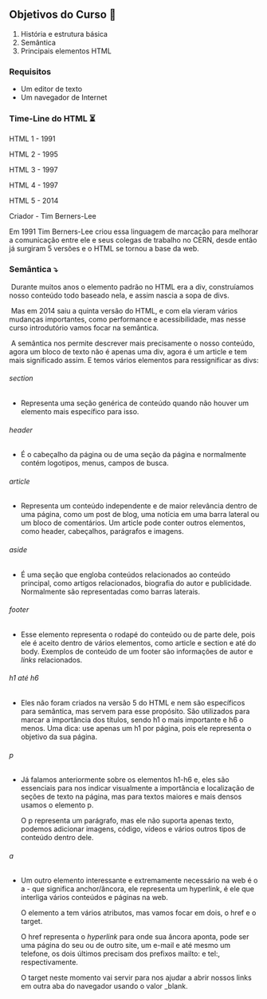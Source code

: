 ## Objetivos do Curso :bookmark_tabs:

1. História e estrutura básica
2. Semântica
3. Principais elementos HTML

### Requisitos

- Um editor de texto
- Um navegador de Internet



### Time-Line do HTML :hourglass_flowing_sand:

HTML 1 - 1991

HTML 2 - 1995

HTML 3 - 1997

HTML 4 - 1997

HTML 5 - 2014

Criador - Tim Berners-Lee

Em 1991 Tim Berners-Lee criou essa linguagem de marcação para melhorar a comunicação entre ele e seus colegas de trabalho no CERN, desde então já surgiram 5 versões e o HTML se tornou a base da web.

### Semântica :arrow_heading_down:

​	Durante muitos anos o elemento padrão no HTML era a div, construíamos nosso conteúdo todo baseado nela, e assim nascia a sopa de divs.

​	Mas em 2014 saiu a quinta versão do HTML, e com ela vieram vários mudanças importantes, como performance e acessibilidade, mas nesse curso introdutório vamos focar na semântica.

​	A semântica nos permite descrever mais precisamente o nosso conteúdo, agora um bloco de texto não é apenas uma div, agora é um article e tem mais significado assim. E temos vários elementos para ressignificar as divs:

###### section

- Representa uma seção genérica de conteúdo quando não houver um elemento mais específico para isso.

###### header

- É o cabeçalho da página ou de uma seção da página e normalmente contém logotipos, menus, campos de busca.

###### article

- Representa um conteúdo independente e de maior relevância dentro de uma página, como um post de blog, uma notícia em uma barra lateral ou um bloco de comentários. Um article pode conter outros elementos, como header, cabeçalhos, parágrafos e imagens.

###### aside

- É uma seção que engloba conteúdos relacionados ao conteúdo principal, como artigos relacionados, biografia do autor e publicidade. Normalmente são representadas como barras laterais.

###### footer

- Esse elemento representa o rodapé do conteúdo ou de parte dele, pois ele é aceito dentro de vários elementos, como article e section e até do body. Exemplos de conteúdo de um footer são informações de autor e *links* relacionados.

###### h1 até h6

- Eles não foram criados na versão 5 do HTML e nem são específicos para semântica, mas servem para esse propósito. São utilizados para marcar a importância dos títulos, sendo h1 o mais importante e h6 o menos. Uma dica: use apenas um h1 por página, pois ele representa o objetivo da sua página.

###### p

- Já falamos anteriormente sobre os elementos h1-h6 e, eles são essenciais para nos indicar visualmente a importância e localização de seções de texto na página, mas para textos maiores e mais densos usamos o elemento p.

  O p representa um parágrafo, mas ele não suporta apenas texto, podemos adicionar imagens, código, vídeos e vários outros tipos de conteúdo dentro dele.

###### a

- Um outro elemento interessante e extremamente necessário na web é o a - que significa anchor/âncora, ele representa um hyperlink, é ele que interliga vários conteúdos e páginas na web.

  O elemento a tem vários atributos, mas vamos focar em dois, o href e o target.

  O href representa o *hyperlink* para onde sua âncora aponta, pode ser uma página do seu ou de outro site, um e-mail e até mesmo um telefone, os dois últimos precisam dos prefixos mailto: e tel:, respectivamente.

  O target neste momento vai servir para nos ajudar a abrir nossos links em outra aba do navegador usando o valor _blank.

